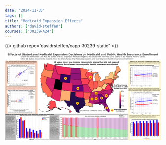 ```yaml
---
date: "2024-11-30"
tags: []
title: "Medicaid Expansion Effects"
authors: ["david-steffen"]
courses: ["30239-A24"]
---
```


{{< github repo="davidrsteffen/capp-30239-static" >}}

<img src="Medicaid_Expansion_Effects.png">
